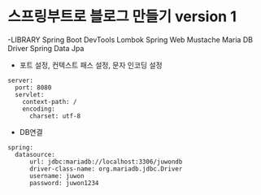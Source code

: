 # 스프링부트로 블로그 만들기 version 1

-LIBRARY 
Spring Boot DevTools
Lombok
Spring Web
Mustache
Maria DB Driver
Spring Data Jpa

- 포트 설정, 컨텍스트 패스 설정, 문자 인코딩 설정
```
server:
  port: 8080
  servlet:
    context-path: /
    encoding:
      charset: utf-8
```

- DB연결
```
spring:
  datasource:
      url: jdbc:mariadb://localhost:3306/juwondb
      driver-class-name: org.mariadb.jdbc.Driver
      username: juwon
      password: juwon1234
```

